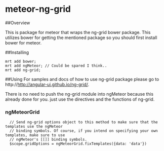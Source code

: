 meteor-ng-grid
==============

##Overview

This is package for meteor that wraps the ng-grid bower package.
This utilizes bower for getting the mentioned package so you should first install bower for meteor.

##Installing
```
mrt add bower;
mrt add ngMeteor; // Could be spared I think..
mrt add ng-grid;
```

##Using
For samples and docs of how to use ng-grid package please go to http://http://angular-ui.github.io/ng-grid/.

There is no need to push the ng-grid module into ngMeteor because this already done for you. just use the directives
and the functions of ng-grid.

### ngMeteorGrid
```
  // Send ng-grid options object to this method to make sure that the templates use the ngMeteor
  // binding symbols. Of course, if you intend on specifying your own templates, make sure to use
  // ngMeteor's [[]] binding symbols. 
  $scope.gridOptions = ngMeteorGrid.fixTemplates({data: 'data'}) 
```
